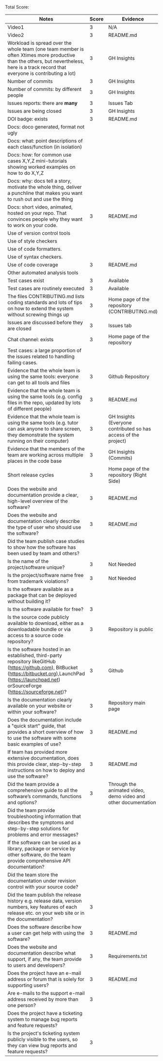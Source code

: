 Total Score: 

|Notes|Score|Evidence|
|-----|---------|---------|
|Video1| 3 | N/A | 
|Video2| 3 | README.md |
|Workload is spread over the whole team (one team member is often Xtimes more productive than the others, but nevertheless, here is a track record that everyone is contributing a lot)| 3 | GH Insights |
|Number of commits| 3 | GH Insights |
|Number of commits: by different people| 3 | GH Insights |
|Issues reports: there are **many**| 3 | Issues Tab |
|Issues are being closed| 3 | GH Insights |
|DOI badge: exists| 3 | README.md |
|Docs: doco generated, format not ugly |  |  |
|Docs: what: point descriptions of each class/function (in isolation) |  |  
|Docs: how: for common use cases X,Y,Z mini-tutorials showing worked examples on how to do X,Y,Z|  |  |
|Docs: why: docs tell a story, motivate the whole thing, deliver a punchline that makes you want to rush out and use the thing|  | 
|Docs: short video, animated, hosted on your repo. That convinces people why they want to work on your code.| 3 | README.md | 
|Use of version control tools|  | 
|Use of style checkers |  |  |
|Use of code formatters. |  |  |
|Use of syntax checkers. |  |  |
|Use of code coverage | 3 | README.md |
|Other automated analysis tools|  |  |
|Test cases exist| 3 | Available |
|Test cases are routinely executed| 3 | Available |
|The files CONTRIBUTING.md lists coding standards and lots of tips on how to extend the system without screwing things up| 3 | Home page of the repository (CONTRIBUTING.md) |
|Issues are discussed before they are closed| 3 | Issues tab |
|Chat channel: exists| 3 | Home page of the repository |
|Test cases: a large proportion of the issues related to handling failing cases.|  |  |
|Evidence that the whole team is using the same tools: everyone can get to all tools and files| 3 | Github Repository
|Evidence that the whole team is using the same tools (e.g. config files in the repo, updated by lots of different people)| 3 | README.md
|Evidence that the whole team is using the same tools (e.g. tutor can ask anyone to share screen, they demonstrate the system running on their computer)| 3 | GH Insights (Everyone contributed so has access of the project)
|Evidence that the members of the team are working across multiple places in the code base| 3 | GH Insights (Commits)
|Short release cycles | 3 | Home page of the repository (Right Side) |
|Does the website and documentation provide a clear, high-level overview of the software? | 3 | README.md
|Does the website and documentation clearly describe the type of user who should use the software? | 3 | README.md
|Did the team publish case studies to show how the software has been used by team and others? |  | 
|Is the name of the project/software unique? | 3 | Not Needed
|Is the project/software name free from trademark violations? | 3 | Not Needed
|Is the software available as a package that can be deployed without building it? |  | 
|Is the software available for free? | 3 | 
|Is the source code publicly available to download, either as a downloadable bundle or via access to a source code repository? | 3 | Repository is public
|Is the software hosted in an established, third-party repository likeGitHub (https://github.com), BitBucket (https://bitbucket.org),LaunchPad (https://launchpad.net) orSourceForge (https://sourceforge.net)? | 3 | Github
|Is the documentation clearly available on your website or within your software? | 3 | Repository main page
|Does the documentation include a "quick start" guide, that provides a short overview of how to use the software with some basic examples of use? | 3 | README.md
|If team has provided more extensive documentation, does this provide clear, step-by-step instructions on how to deploy and use the software? | 3 | README.md
|Did the team provide a comprehensive guide to all the software’s commands, functions and options? | 3 | Through the animated video, demo video and other documentation
|Did the team provide troubleshooting information that describes the symptoms and step-by-step solutions for problems and error messages? |  | 
|If the software can be used as a library, package or service by other software, do the team provide comprehensive API documentation? |  | 
|Did the team store the documentation under revision control with your source code? |  | 
|Did the team publish the release history e.g. release data, version numbers, key features of each release etc. on your web site or in the documentation? | 3 | 
|Does the software describe how a user can get help with using the software? | 3 | README.md
|Does the website and documentation describe what support, if any, the team provide to users and developers? | 3 | Requirements.txt
|Does the project have an e-mail address or forum that is solely for supporting users? | 3 | README.md 
|Are e-mails to the support e-mail address received by more than one person? | 3 | 
|Does the project have a ticketing system to manage bug reports and feature requests? |  | 
|Is the project's ticketing system publicly visible to the users, so they can view bug reports and feature requests? | 3 | 
